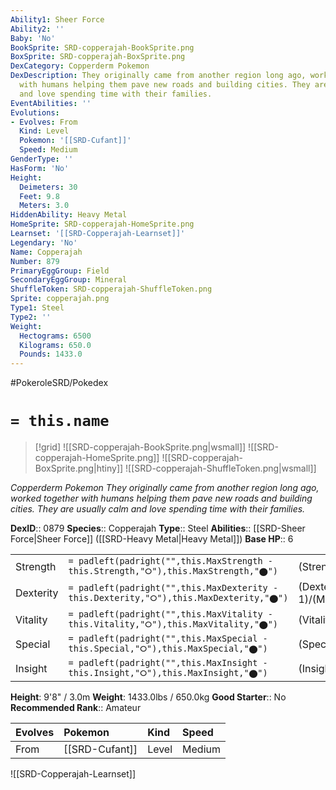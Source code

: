 ```yaml
---
Ability1: Sheer Force
Ability2: ''
Baby: 'No'
BookSprite: SRD-copperajah-BookSprite.png
BoxSprite: SRD-copperajah-BoxSprite.png
DexCategory: Copperderm Pokemon
DexDescription: They originally came from another region long ago, worked together
  with humans helping them pave new roads and building cities. They are usually calm
  and love spending time with their families.
EventAbilities: ''
Evolutions:
- Evolves: From
  Kind: Level
  Pokemon: '[[SRD-Cufant]]'
  Speed: Medium
GenderType: ''
HasForm: 'No'
Height:
  Deimeters: 30
  Feet: 9.8
  Meters: 3.0
HiddenAbility: Heavy Metal
HomeSprite: SRD-copperajah-HomeSprite.png
Learnset: '[[SRD-Copperajah-Learnset]]'
Legendary: 'No'
Name: Copperajah
Number: 879
PrimaryEggGroup: Field
SecondaryEggGroup: Mineral
ShuffleToken: SRD-copperajah-ShuffleToken.png
Sprite: copperajah.png
Type1: Steel
Type2: ''
Weight:
  Hectograms: 6500
  Kilograms: 650.0
  Pounds: 1433.0
---
```


#PokeroleSRD/Pokedex

# `= this.name`

> [!grid]
> ![[SRD-copperajah-BookSprite.png|wsmall]]
> ![[SRD-copperajah-HomeSprite.png]]
> ![[SRD-copperajah-BoxSprite.png|htiny]]
> ![[SRD-copperajah-ShuffleToken.png|wsmall]]


*Copperderm Pokemon*
*They originally came from another region long ago, worked together with humans helping them pave new roads and building cities. They are usually calm and love spending time with their families.*

**DexID**:: 0879
**Species**:: Copperajah
**Type**:: Steel
**Abilities**:: [[SRD-Sheer Force|Sheer Force]] ([[SRD-Heavy Metal|Heavy Metal]])
**Base HP**:: 6

|           |                                                                                        |                                          |
| --------- | -------------------------------------------------------------------------------------- | ---------------------------------------- |
| Strength  | `= padleft(padright("",this.MaxStrength - this.Strength,"⭘"),this.MaxStrength,"⬤")`    | (Strength::3)/(MaxStrength::7)   |
| Dexterity | `= padleft(padright("",this.MaxDexterity - this.Dexterity,"⭘"),this.MaxDexterity,"⬤")` | (Dexterity:: 1)/(MaxDexterity::3) |
| Vitality  | `= padleft(padright("",this.MaxVitality - this.Vitality,"⭘"),this.MaxVitality,"⬤")`    | (Vitality::2)/(MaxVitality::4)   |
| Special   | `= padleft(padright("",this.MaxSpecial - this.Special,"⭘"),this.MaxSpecial,"⬤")`       | (Special::2)/(MaxSpecial::5)     |
| Insight   | `= padleft(padright("",this.MaxInsight - this.Insight,"⭘"),this.MaxInsight,"⬤")`       | (Insight::2)/(MaxInsight::4)     |

**Height**: 9'8" / 3.0m
**Weight**: 1433.0lbs / 650.0kg
**Good Starter**:: No
**Recommended Rank**:: Amateur

| Evolves   | Pokemon        | Kind   | Speed   |
|:----------|:---------------|:-------|:--------|
| From      | [[SRD-Cufant]] | Level  | Medium  |

![[SRD-Copperajah-Learnset]]